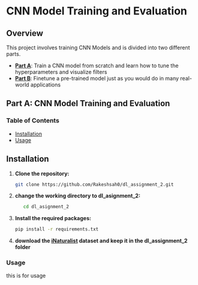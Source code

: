 # CNN Model Training and Evaluation

## Overview

This project involves training CNN Models and is divided into two different parts.

- **[Part A]()**:  Train a CNN model from scratch and learn how to tune the hyperparameters and visualize filters
- **[Part B]()**: Finetune a pre-trained model just as you would do in many real-world applications

## Part A: CNN Model Training and Evaluation

### Table of Contents
- [Installation](#installation)
- [Usage](#usage)


## Installation
1. **Clone the repository:**
   ```bash
   git clone https://github.com/Rakeshsah0/dl_assignment_2.git
   ```

2. **change the working directory to dl_asignment_2:**
   ```bash
      cd dl_asignment_2
   ```
   
3. **Install the required packages:**
   ```bash
   pip install -r requirements.txt
   ```
4. **download the [iNaturalist]( https://storage.googleapis.com/wandb_datasets/nature_12K.zip
) dataset and keep it in the dl_assignment_2 folder**

### Usage
this is for usage
